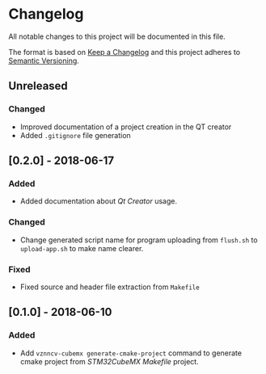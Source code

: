 # Changelog
All notable changes to this project will be documented in this file.

The format is based on [Keep a Changelog](http://keepachangelog.com/en/1.0.0/)
and this project adheres to [Semantic Versioning](http://semver.org/spec/v2.0.0.html).

## Unreleased
### Changed
- Improved documentation of a project creation in the QT creator
- Added `.gitignore` file generation

## [0.2.0] - 2018-06-17
### Added
- Added documentation about *Qt Creator* usage.
### Changed
- Change generated script name for program uploading from `flush.sh` to `upload-app.sh`
  to make name clearer.
### Fixed
- Fixed source and header file extraction from `Makefile`

## [0.1.0] - 2018-06-10
### Added
- Add `vznncv-cubemx generate-cmake-project` command to generate cmake
  project from *STM32CubeMX* *Makefile* project.
